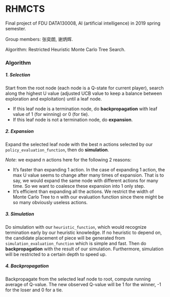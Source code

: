 # RHMCTS



Final project of FDU DATA130008, AI (artificial intelligence) in 2019 spring semester.

Group members: 张奕朗, 谢炳辉.

Algorithm: Restricted Heuristic Monte Carlo Tree Search.



### Algorithm

##### 1. Selection

Start from the root node (each node is a Q-state for current player), search along the highest U value (adjusted UCB value to keep a balance between exploration and exploitation) until a leaf node.

-  If this leaf node is a termination node, do **backpropagation** with leaf value of 1 (for winning) or 0 (for tie).
-  If this leaf node is not a termination node, do **expansion**.



##### 2. Expansion

Expand the selected leaf node with the best n actions selected by our `policy_evaluation_function`, then do **simulation**.

*Note*: we expand n actions here for the following 2 reasons:

-  It’s faster than expanding 1 action. In the case of expanding 1 action, the max U value seems to change after many times of expansion. That is to say, we would expand the same node with different actions for many time. So we want to coalesce these expansion into 1 only step.
- It’s efficient than expanding all the actions. We restrict the width of Monte Carlo Tree to n with our evaluation function since there might be so many obviously useless actions.



##### 3. Simulation

Do simulation with our `heuristic_function`, which would recognize termination early by our heuristic knowledge. If no heuristic to depend on, the candidate placement of piece will be generated from `simulation_evaluation_function` which is simple and fast. Then do **backpropagation** with the result of our simulation. Furthermore, simulation will be restricted to a certain depth to speed up.



##### 4. Backpropagation

Backpropagate from the selected leaf node to root, compute running average of Q-value. The new observed Q-value will be 1 for the winner, -1 for the loser and 0 for a tie.